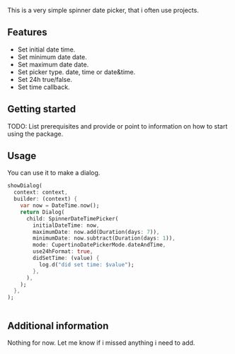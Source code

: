 <!-- 
This README describes the package. If you publish this package to pub.dev,
this README's contents appear on the landing page for your package.

For information about how to write a good package README, see the guide for
[writing package pages](https://dart.dev/guides/libraries/writing-package-pages). 

For general information about developing packages, see the Dart guide for
[creating packages](https://dart.dev/guides/libraries/create-library-packages)
and the Flutter guide for
[developing packages and plugins](https://flutter.dev/developing-packages). 
-->

This is a very simple spinner date picker, that i often use projects.

## Features

- Set initial date time.
- Set minimum date date.
- Set maximum date date.
- Set picker type. date, time or date&time.
- Set 24h true/false.
- Set time callback.

## Getting started

TODO: List prerequisites and provide or point to information on how to
start using the package.

## Usage

You can use it to make a dialog.

```dart
showDialog(
  context: context,
  builder: (context) {
    var now = DateTime.now();
    return Dialog(
      child: SpinnerDateTimePicker(
        initialDateTime: now,
        maximumDate: now.add(Duration(days: 7)),
        minimumDate: now.subtract(Duration(days: 1)),
        mode: CupertinoDatePickerMode.dateAndTime,
        use24hFormat: true,
        didSetTime: (value) {
          log.d("did set time: $value");
        },
      ),
    );
  },
);
```

<img src="https://user-images.githubusercontent.com/5280357/169723444-5028009b-8ac0-47ff-9d6d-bb6cb6643c7f.png" alt="">

## Additional information

Nothing for now. Let me know if i missed anything i need to add.
